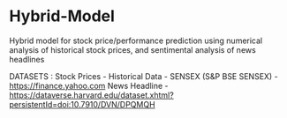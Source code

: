 # Hybrid-Model
Hybrid model for stock price/performance prediction using numerical analysis of historical stock prices, and sentimental analysis of news headlines


DATASETS :
Stock Prices - Historical Data - SENSEX (S&P BSE SENSEX) - https://finance.yahoo.com
News Headline - https://dataverse.harvard.edu/dataset.xhtml?persistentId=doi:10.7910/DVN/DPQMQH
